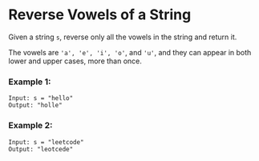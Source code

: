 # Reverse Vowels of a String

Given a string `s`, reverse only all the vowels in the string and return it.

The vowels are `'a', 'e', 'i', 'o'`, and `'u'`, and they can appear in both lower and upper cases, more than once.

### Example 1:

    Input: s = "hello"
    Output: "holle"

### Example 2:

    Input: s = "leetcode"
    Output: "leotcede"